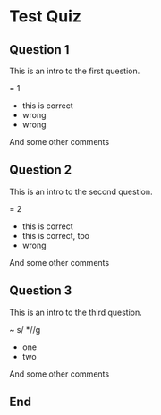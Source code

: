 # Test Quiz

## Question 1

This is an intro to the first question.

= 1
- this is correct
- wrong
- wrong

And some other comments

## Question 2

This is an intro to the second question.

= 2
- this is correct
- this is correct, too
- wrong

And some other comments

## Question 3

This is an intro to the third question.

~ s/ *//g
- one
- two

And some other comments

## End